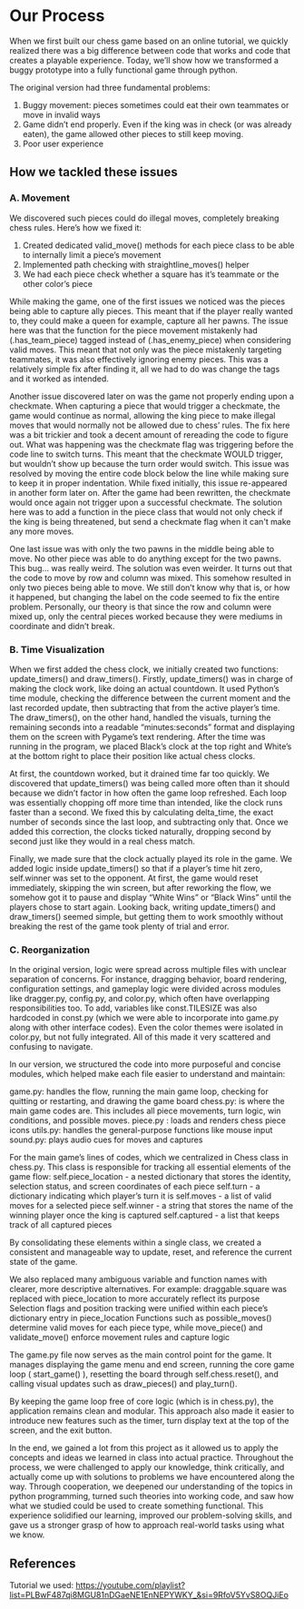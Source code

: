 # Our Process
When we first built our chess game based on an online tutorial, we quickly realized there was a big difference between code that works and code that creates a playable experience. Today, we’ll show how we transformed a buggy prototype into a fully functional game through python.

The original version had three fundamental problems:
1. Buggy movement: pieces sometimes could eat their own teammates or move in invalid ways
2. Game didn’t end properly. Even if the king was in check (or was already eaten), the game allowed other pieces to still keep moving.
3. Poor user experience

## How we tackled these issues
### A. Movement 

We discovered such pieces could do illegal moves, completely breaking chess rules. Here’s how we fixed it:
	
1. Created dedicated valid_move() methods for each piece class to be able to internally limit a piece’s movement
2. Implemented path checking with straightline_moves() helper
3. We had each piece check whether a square has it’s teammate or the other color’s piece

While making the game, one of the first issues we noticed was the pieces being able to capture ally pieces. This meant that if the player really wanted to, they could make a queen for example, capture all her pawns. The issue here was that the function for the piece movement mistakenly had (.has_team_piece) tagged instead of (.has_enemy_piece) when considering valid moves. This meant that not only was the piece mistakenly targeting teammates, it was also effectively ignoring enemy pieces. This was a relatively simple fix after finding it, all we had to do was change the tags and it worked as intended.

Another issue discovered later on was the game not properly ending upon a checkmate. When capturing a piece that would trigger a checkmate, the game would continue as normal, allowing the king piece to make illegal moves that would normally not be allowed due to chess’ rules. The fix here was a bit trickier and took a decent amount of rereading the code to figure out. What was happening was the checkmate flag was triggering before the code line to switch turns. This meant that the checkmate WOULD trigger, but wouldn’t show up because the turn order would switch. This issue was resolved by moving the entire code block below the line while making sure to keep it in proper indentation. While fixed initially, this issue re-appeared in another form later on. After the game had been rewritten, the checkmate would once again not trigger upon a successful checkmate. The solution here was to add a function in the piece class that would not only check if the king is being threatened, but send a checkmate flag when it can't make any more moves. 

One last issue was with only the two pawns in the middle being able to move. No other piece was able to do anything except for the two pawns. This bug… was really weird. The solution was even weirder. It turns out that the code to move by row and column was mixed. This somehow resulted in only two pieces being able to move. We still don’t know why that is, or how it happened, but changing the label on the code seemed to fix the entire problem. Personally, our theory is that since the row and column were mixed up, only the central pieces worked because they were mediums in coordinate and didn’t break.

### B. Time Visualization
When we first added the chess clock, we initially created two functions: update_timers() and draw_timers(). Firstly, update_timers() was in charge of making the clock work, like doing an actual countdown. It used Python’s time module, checking the difference between the current moment and the last recorded update, then subtracting that from the active player’s time. The draw_timers(), on the other hand, handled the visuals, turning the remaining seconds into a readable “minutes:seconds” format and displaying them on the screen with Pygame’s text rendering. After the time was running in the program, we placed Black’s clock at the top right and White’s at the bottom right to place their position like actual chess clocks.

At first, the countdown worked, but it drained time far too quickly. We discovered that update_timers() was being called more often than it should because we didn’t factor in how often the game loop refreshed. Each loop was essentially chopping off more time than intended, like the clock runs faster than a second. We fixed this by calculating delta_time, the exact number of seconds since the last loop, and subtracting only that. Once we added this correction, the clocks ticked naturally, dropping second by second just like they would in a real chess match.

Finally, we made sure that the clock actually played its role in the game. We added logic inside update_timers() so that if a player’s time hit zero, self.winner was set to the opponent. At first, the game would reset immediately, skipping the win screen, but after reworking the flow, we somehow got it to pause and display “White Wins” or “Black Wins” until the players chose to start again. Looking back, writing update_timers() and draw_timers() seemed simple, but getting them to work smoothly without breaking the rest of the game took plenty of trial and error.

### C. Reorganization

In the original version, logic were spread across multiple files with unclear separation of concerns. For instance, dragging behavior, board rendering, configuration settings, and gameplay logic were divided across modules like dragger.py, config.py, and color.py, which often have overlapping responsibilities too. To add, variables like const.TILESIZE was also hardcoded in const.py (which we were able to incorporate into game.py along with other interface codes). Even the color themes were isolated in color.py, but not fully integrated. All of this made it very scattered and confusing to navigate.

In our version, we structured the code into more purposeful and concise modules, which helped make each file easier to understand and maintain:

game.py: handles the flow, running the main game loop, checking for quitting or restarting, and drawing the game board
chess.py: is where the main game codes are. This includes all piece movements, turn logic, win conditions, and possible moves.
piece.py : loads and renders chess piece icons
utils.py: handles the general-purpose functions like mouse input
sound.py: plays audio cues for moves and captures

For the main game’s lines of codes, which we centralized in Chess class in chess.py. This class is responsible for tracking all essential elements of the game flow:
self.piece_location - a nested dictionary that stores the identity, selection status, and screen coordinates of each piece
self.turn  - a dictionary indicating which player’s turn it is
self.moves - a list of valid moves for a selected piece
self.winner - a string that stores the name of the winning player once the king is captured 
self.captured - a list that keeps track of all captured pieces

By consolidating these elements within a single class, we created a consistent and manageable way to update, reset, and reference the current state of the game.

We also replaced many ambiguous variable and function names with clearer, more descriptive alternatives. For example:
draggable.square was replaced with piece_location to more accurately reflect its purpose
Selection flags and position tracking were unified within each piece’s dictionary entry in piece_location
Functions such as possible_moves() determine valid moves for each piece type, while move_piece() and validate_move() enforce movement rules and capture logic

The game.py file now serves as the main control point for the game. It manages displaying the game menu and end screen, running the core game loop ( start_game() ), resetting the board through self.chess.reset(), and calling visual updates such as draw_pieces() and play_turn().

By keeping the game loop free of core logic (which is in chess.py), the application remains clean and modular. This approach also made it easier to introduce new features such as the timer, turn display text at the top of the screen, and the exit button.

In the end, we gained a lot from this project as it allowed us to apply the concepts and ideas we learned in class into actual practice. Throughout the process, we were challenged to apply our knowledge, think critically, and actually come up with solutions to problems we have encountered along the way. Through cooperation, we deepened our understanding of the topics in python programming, turned such theories into working code, and saw how what we studied could be used to create something functional. This experience solidified our learning, improved our problem-solving skills, and gave us a stronger grasp of how to approach real-world tasks using what we know.


## References
Tutorial we used: https://youtube.com/playlist?list=PLBwF487qi8MGU81nDGaeNE1EnNEPYWKY_&si=9RfoV5YvS8OQJiEo
